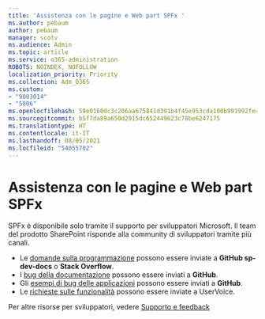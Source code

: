 ```yaml
---
title: 'Assistenza con le pagine e Web part SPFx '
ms.author: pebaum
author: pebaum
manager: scotv
ms.audience: Admin
ms.topic: article
ms.service: o365-administration
ROBOTS: NOINDEX, NOFOLLOW
localization_priority: Priority
ms.collection: Adm_O365
ms.custom:
- "9003014"
- "5806"
ms.openlocfilehash: 59e0160dc3c206aa675841d391b4f45e953cda100b991992fe4668d697c9e069
ms.sourcegitcommit: b5f7da89a650d2915dc652449623c78be6247175
ms.translationtype: HT
ms.contentlocale: it-IT
ms.lasthandoff: 08/05/2021
ms.locfileid: "54055702"
---
```

# <a name="help-with-spfx-pages-and-web-parts"></a>Assistenza con le pagine e Web part SPFx 

SPFx è disponibile solo tramite il supporto per sviluppatori Microsoft. Il team del prodotto SharePoint risponde alla community di sviluppatori tramite più canali.

- Le [domande sulla programmazione](https://docs.microsoft.com/sharepoint/dev/support-feedback#programming-questions) possono essere inviate a **GitHub sp-dev-docs** o **Stack Overflow**.
- I [bug della documentazione](https://docs.microsoft.com/sharepoint/dev/support-feedback#documentation-bugs) possono essere inviati a **GitHub**.
- Gli [esempi di bug delle applicazioni](https://docs.microsoft.com/sharepoint/dev/support-feedback#sample-application-bugs) possono essere inviati a **GitHub**.
- Le [richieste sulle funzionalità](https://docs.microsoft.com/sharepoint/dev/support-feedback#feature-requests) possono essere inviate a UserVoice.

Per altre risorse per sviluppatori, vedere [Supporto e feedback](https://docs.microsoft.com/sharepoint/dev/support-feedback)